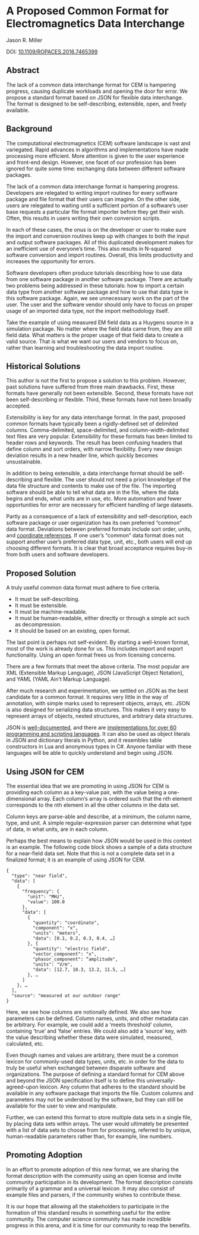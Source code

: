 # A Proposed Common Format for Electromagnetics Data Interchange
Jason R. Miller

DOI: [10.1109/ROPACES.2016.7465399](http://dx.doi.org/10.1109/ROPACES.2016.7465399)

## Abstract
The lack of a common data interchange format for CEM is hampering progress, causing duplicate workloads and opening the door for error. We propose a standard format based on JSON for flexible data interchange. The format is designed to be self-describing, extensible, open, and freely available.

## Background
The computational electromagnetics (CEM) software landscape is vast and variegated. Rapid advances in algorithms and implementations have made processing more efficient. More attention is given to the user experience and front-end design. However, one facet of our profession has been ignored for quite some time: exchanging data between different software packages.

The lack of a common data interchange format is hampering progress. Developers are relegated to writing import routines for every software package and file format that their users can imagine. On the other side, users are relegated to waiting until a sufficient portion of a software’s user base requests a particular file format importer before they get their wish. Often, this results in users writing their own conversion scripts.

In each of these cases, the onus is on the developer or user to make sure the import and conversion routines keep up with changes to both the input and output software packages. All of this duplicated development makes for an inefficient use of everyone’s time. This also results in N-squared software conversion and import routines. Overall, this limits productivity and increases the opportunity for errors.

Software developers often produce tutorials describing how to use data from one software package in another software package. There are actually two problems being addressed in these tutorials: how to import a certain data type from another software package and how to use that data type in this software package. Again, we see unnecessary work on the part of the user. The user and the software vendor should only have to focus on proper usage of an imported data type, not the import methodology itself.

Take the example of using measured EM field data as a Huygens source in a simulation package. No matter where the field data came from, they are still field data. What matters is the proper usage of that field data to create a valid source. That is what we want our users and vendors to focus on, rather than learning and troubleshooting the data import routine.

## Historical Solutions
This author is not the first to propose a solution to this problem. However, past solutions have suffered from three main drawbacks. First, these formats have generally not been extensible. Second, these formats have not been self-describing or flexible. Third, these formats have not been broadly accepted.

Extensibility is key for any data interchange format. In the past, proposed common formats have typically been a rigidly-defined set of delimited columns. Comma-delimited, space-delimited, and column-width-delimited text files are very popular. Extensibility for these formats has been limited to header rows and keywords. The result has been confusing headers that define column and sort orders, with narrow flexibility. Every new design deviation results in a new header line, which quickly becomes unsustainable.

In addition to being extensible, a data interchange format should be self-describing and flexible. The user should not need a priori knowledge of the data file structure and contents to make use of the file. The importing software should be able to tell what data are in the file, where the data begins and ends, what units are in use, etc. More automation and fewer opportunities for error are necessary for efficient handling of large datasets.

Partly as a consequence of a lack of extensibility and self-description, each software package or user organization has its own preferred “common” data format. Deviations between preferred formats include sort order, units, and [coordinate references][3]. If one user’s “common” data format does not support another user’s preferred data type, unit, etc., both users will end up choosing different formats. It is clear that broad acceptance requires buy-in from both users and software developers.

## Proposed Solution
A truly useful common data format must adhere to five criteria.
*	It must be self-describing.
*	It must be extensible.
*	It must be machine-readable.
*	It must be human-readable, either directly or through a simple act such as decompression.
*	It should be based on an existing, open format.

The last point is perhaps not self-evident. By starting a well-known format, most of the work is already done for us. This includes import and export functionality. Using an open format frees us from licensing concerns.

There are a few formats that meet the above criteria. The most popular are XML (Extensible Markup Language), JSON (JavaScript Object Notation), and YAML (YAML Ain't Markup Language).

After much research and experimentation, we settled on JSON as the best candidate for a common format. It requires very little in the way of annotation, with simple marks used to represent objects, arrays, etc. JSON is also designed for serializing data structures. This makes it very easy to represent arrays of objects, nested structures, and arbitrary data structures.

JSON is [well-documented][1], and there are [implementations for over 60 programming and scripting languages][2]. It can also be used as object literals in JSON and dictionary literals in Python, and it resembles table constructors in Lua and anonymous types in C#. Anyone familiar with these languages will be able to quickly understand and begin using JSON.

## Using JSON for CEM
The essential idea that we are promoting in using JSON for CEM is providing each column as a key-value pair, with the value being a one-dimensional array. Each column’s array is ordered such that the nth element corresponds to the nth element in all the other columns in the data set.

Column keys are parse-able and describe, at a minimum, the column name, type, and unit. A simple regular-expression parser can determine what type of data, in what units, are in each column.

Perhaps the best means to explain how JSON would be used in this context is an example. The following code block shows a sample of a data structure for a near-field data set. Note that this is not a complete data set in a finalized format; it is an example of using JSON for CEM.

```
{
  "type": "near field",
  "data": [
    {
      "frequency": {
        "unit": "MHz",
        "value": 100.0
      },
      "data": [
        {
          "quantity": "coordinate",
          "component": "x",
          "units": "meters",
          "data": [0.1, 0.2, 0.3, 0.4, …]
        }, {
          "quantity": "electric field",
          "vector_component": "x",
          "phasor_component": “amplitude",
          "units": "V/m",
          "data": [12.7, 10.3, 13.2, 11.5, …]
        }, …
      ]
    }, …
  ],
  "source": "measured at our outdoor range"
}
```

Here, we see how columns are notionally defined. We also see how parameters can be defined. Column names, units, and other metadata can be arbitrary. For example, we could add a ‘meets threshold’ column, containing ‘true’ and ‘false’ entries. We could also add a ‘source’ key, with the value describing whether these data were simulated, measured, calculated, etc.

Even though names and values are arbitrary, there must be a common lexicon for commonly-used data types, units, etc. in order for the data to truly be useful when exchanged between disparate software and organizations. The purpose of defining a standard format for CEM above and beyond the JSON specification itself is to define this universally-agreed-upon lexicon. Any column that adheres to the standard should be available in any software package that imports the file. Custom columns and parameters may not be understood by the software, but they can still be available for the user to view and manipulate.

Further, we can extend this format to store multiple data sets in a single file, by placing data sets within arrays. The user would ultimately be presented with a list of data sets to choose from for processing, referred to by unique, human-readable parameters rather than, for example, line numbers.

## Promoting Adoption
In an effort to promote adoption of this new format, we are sharing the format description with the community using an open license and invite community participation in its development. The format description consists primarily of a grammar and a universal lexicon. It may also consist of example files and parsers, if the community wishes to contribute these.

It is our hope that allowing all the stakeholders to participate in the formation of this standard results in something useful for the entire community. The computer science community has made incredible progress in this arena, and it is time for our community to reap the benefits.

[1]:http://www.ecma-international.org/publications/files/ECMA-ST/ECMA-404.pdf
[2]:http://www.json.org/
[3]:coordinate_systems.md